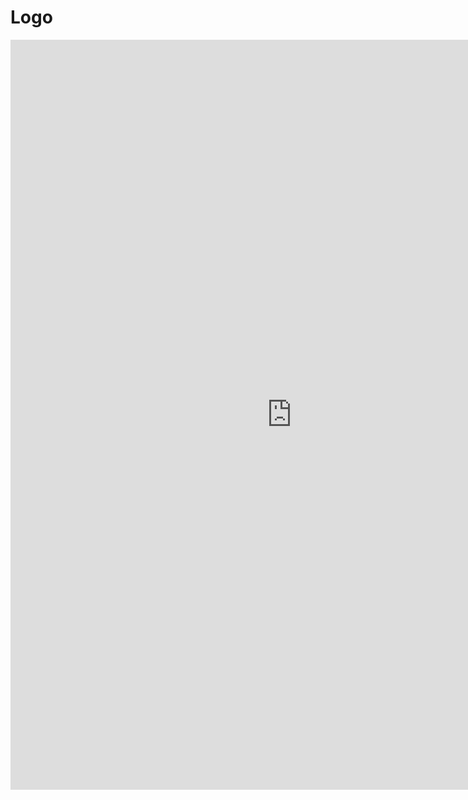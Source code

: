 # Logo

<iframe style="border: none;" width="900" height="1200" src="https://www.figma.com/embed?embed_host=share&url=https%3A%2F%2Fwww.figma.com%2Ffile%2FkS7O7d9ZkDHYgIMrYSaveR%2F00-Swanix-Brand%3Fnode-id%3D39%253A311" allowfullscreen></iframe>